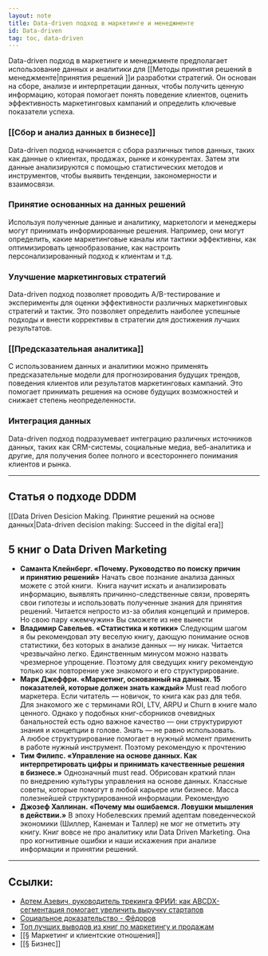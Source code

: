 ```yaml
---
layout: note
title: Data-driven подход в маркетинге и менеджменте
id: Data-driven
tag: toc, data-driven
---
```

  
Data-driven подход в маркетинге и менеджменте предполагает использование данных и аналитики для [[Методы принятия решений в менеджменте|принятия решений ]]и разработки стратегий. Он основан на сборе, анализе и интерпретации данных, чтобы получить ценную информацию, которая помогает понять поведение клиентов, оценить эффективность маркетинговых кампаний и определить ключевые показатели успеха.

### [[Сбор и анализ данных в бизнесе]]
Data-driven подход начинается с сбора различных типов данных, таких как данные о клиентах, продажах, рынке и конкурентах. Затем эти данные анализируются с помощью статистических методов и инструментов, чтобы выявить тенденции, закономерности и взаимосвязи.
### Принятие основанных на данных решений
Используя полученные данные и аналитику, маркетологи и менеджеры могут принимать информированные решения. Например, они могут определить, какие маркетинговые каналы или тактики эффективны, как оптимизировать ценообразование, как настроить персонализированный подход к клиентам и т.д.

### Улучшение маркетинговых стратегий
Data-driven подход позволяет проводить A/B-тестирование и эксперименты для оценки эффективности различных маркетинговых стратегий и тактик. Это позволяет определить наиболее успешные подходы и внести коррективы в стратегии для достижения лучших результатов.

### [[Предсказательная аналитика]]
С использованием данных и аналитики можно применять предсказательные модели для прогнозирования будущих трендов, поведения клиентов или результатов маркетинговых кампаний. Это помогает принимать решения на основе будущих возможностей и снижает степень неопределенности.

### Интеграция данных
Data-driven подход подразумевает интеграцию различных источников данных, таких как CRM-системы, социальные медиа, веб-аналитика и другие, для получения более полного и всестороннего понимания клиентов и рынка.

---
## Статья о подходе DDDM
[[Data Driven Desicion Making. Принятие решений на основе данных|Data-driven decision making: Succeed in the digital era]]

## 5 книг о Data Driven Marketing
- **Саманта Клейнберг. «Почему. Руководство по поиску причин и принятию решений»**
Начать свое познание анализа данных можете с этой книги.  Книга научит искать и анализировать информацию, выявлять причинно-следственные связи, проверять свои гипотезы и использовать полученные знания для принятия решений. Читается непросто из-за обилия концепций и примеров. Но свою пару «жемчужин» Вы сможете из нее вынести
- **Владимир Савельев. «Статистика и котики»**
Следующим шагом я бы рекомендовал эту веселую книгу, дающую понимание основ статистики, без которых в анализе данных — ну никак. Читается чрезвычайно легко. Единственным минусом можно назвать чрезмерное упрощение. Поэтому для сведущих книгу рекомендую только как повторение уже знакомого и его структурирование.
- **Марк Джеффри. «Маркетинг, основанный на данных. 15 показателей, которые должен знать каждый»**
Must read любого маркетера. Если читатель — новичок, то книга как раз для тебя. Для знакомого же с терминами ROI, LTV, ARPU и Churn в книге мало ценного. Однако у подобных книг-сборников очевидных банальностей есть одно важное качество — они структурируют знания и концепции в голове. Знать — не равно использовать. А любое структурирование помогает в нужный момент применить в работе нужный инструмент. Поэтому рекомендую к прочтению
- **Тим Филипс. «Управление на основе данных. Как интерпретировать цифры и принимать качественные решения в бизнесе.»**
Однозначный must read. Обрисован краткий план по внедрению культуры управления на основе данных. Классные советы, которые помогут в любой карьере или бизнесе. Масса полезнейшей структурированной информации. Рекомендую
- **Джозеф Халлинан. «Почему мы ошибаемся. Ловушки мышления в действии.»**
В эпоху Нобелевских премий адептам поведенческой экономики (Шиллер, Канеман и Таллер) не мог не отметить эту книгу. Книг вовсе не про аналитику или Data Driven Marketing. Она про когнитивные ошибки и наши искажения при анализе информации и принятии решений.

---
## Ссылки:
- [Артем Азевич, руководитель трекинга ФРИИ: как ABCDX-сегментация помогает увеличить выручку стартапов](https://www.youtube.com/watch?v=cvDoyChlaCo)
- [Социальное доказательство - Фёдоров](https://fdrv.me/socialnoe-dokazatelstvo/)
- [Топ лучших выводов из книг по маркетингу и продажам](https://knigli.ru/marketing-i-prodazhi/)
- [[§ Маркетинг и клиентские отношения]]
- [[§ Бизнес]]
